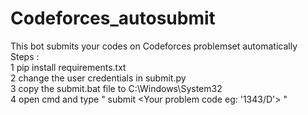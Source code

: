 # Codeforces_autosubmit</br>
This bot submits your codes on Codeforces problemset automatically
</br>Steps :
</br>1  pip install requirements.txt
</br>2  change the user credentials in submit.py
</br>3  copy the submit.bat file to  C:\Windows\System32
</br>4  open cmd and type " submit <Your problem code eg: '1343/D'> <file name>"</br>
